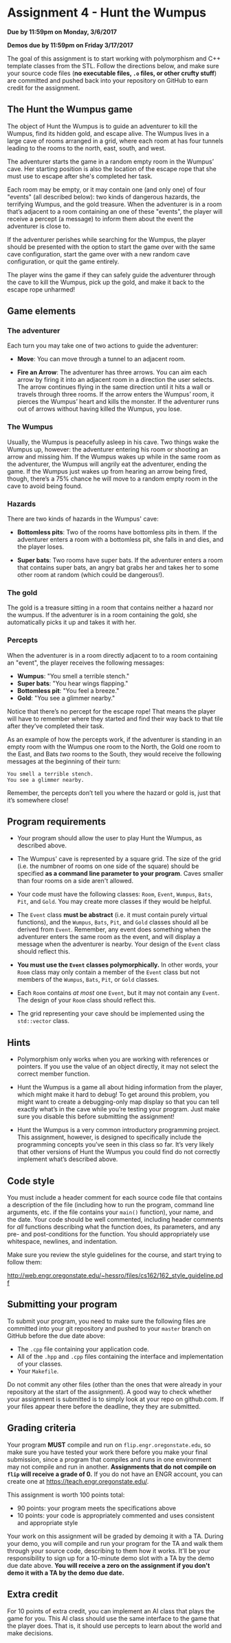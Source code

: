 # Assignment 4 - Hunt the Wumpus
**Due by 11:59pm on Monday, 3/6/2017**

**Demos due by 11:59pm on Friday 3/17/2017**

The goal of this assignment is to start working with polymorphism and C++ template classes from the STL.  Follow the directions below, and make sure your source code files (**no executable files, `.o` files, or other crufty stuff**) are committed and pushed back into your repository on GitHub to earn credit for the assignment.

## The Hunt the Wumpus game

The object of Hunt the Wumpus is to guide an adventurer to kill the Wumpus, find its hidden gold, and escape alive. The Wumpus lives in a large cave of rooms arranged in a grid, where each room at has four tunnels leading to the rooms to the north, east, south, and west.

The adventurer starts the game in a random empty room in the Wumpus’ cave. Her starting position is also the location of the escape rope that she must use to escape after she's completed her task.

Each room may be empty, or it may contain one (and only one) of four "events" (all described below): two kinds of dangerous hazards, the terrifying Wumpus, and the gold treasure. When the adventurer is in a room that’s adjacent to a room containing an one of these "events", the player will receive a percept (a message) to inform them about the event the adventurer is close to.

If the adventurer perishes while searching for the Wumpus, the player should be presented with the option to start the game over with the same cave configuration, start the game over with a new random cave configuration, or quit the game entirely.

The player wins the game if they can safely guide the adventurer through the cave to kill the Wumpus, pick up the gold, and make it back to the escape rope unharmed!

## Game elements

### The adventurer

Each turn you may take one of two actions to guide the adventurer:

  * **Move**: You can move through a tunnel to an adjacent room.

  * **Fire an Arrow**: The adventurer has three arrows. You can aim each arrow by firing it into an adjacent room in a direction the user selects. The arrow continues flying in the same direction until it hits a wall or travels through three rooms. If the arrow enters the Wumpus’ room, it pierces the Wumpus’ heart and kills the monster. If the adventurer runs out of arrows without having killed the Wumpus, you lose.

### The Wumpus

Usually, the Wumpus is peacefully asleep in his cave. Two things wake the Wumpus up, however: the adventurer entering his room or shooting an arrow and missing him. If the Wumpus wakes up while in the same room as the adventurer, the Wumpus will angrily eat the adventurer, ending the game. If the Wumpus just wakes up from hearing an arrow being fired, though, there’s a 75% chance he will move to a random empty room in the cave to avoid being found.

### Hazards

There are two kinds of hazards in the Wumpus' cave:

  * **Bottomless pits**: Two of the rooms have bottomless pits in them.  If the adventurer enters a room with a bottomless pit, she falls in and dies, and the player loses.

  * **Super bats**: Two rooms have super bats. If the adventurer enters a room that contains super bats, an angry bat grabs her and takes her to some other room at random (which could be dangerous!).

### The gold

The gold is a treasure sitting in a room that contains neither a hazard nor the wumpus. If the adventurer is in a room containing the gold, she automatically picks it up and takes it with her.

### Percepts

When the adventurer is in a room directly adjacent to to a room containing an "event", the player receives the following messages:

* **Wumpus**: "You smell a terrible stench."
* **Super bats**: "You hear wings flapping."
* **Bottomless pit**: "You feel a breeze."
* **Gold**: "You see a glimmer nearby."

Notice that there’s no percept for the escape rope! That means the player will have to remember where they started and find their way back to that tile after they’ve completed their task.

As an example of how the percepts work, if the adventurer is standing in an empty room with the Wumpus one room to the North, the Gold one room to the East, and Bats *two* rooms to the South, they would receive the following messages at the beginning of their turn:

```
You smell a terrible stench.
You see a glimmer nearby.
```

Remember, the percepts don’t tell you where the hazard or gold is, just that it’s somewhere close!

## Program requirements

* Your program should allow the user to play Hunt the Wumpus, as described above.

* The Wumpus' cave is represented by a square grid.  The size of the grid (i.e. the numbner of rooms on one side of the square) should be specified **as a command line parameter to your program**.  Caves smaller than four rooms on a side aren't allowed.

* Your code must have the following classes: `Room`, `Event`, `Wumpus`, `Bats`, `Pit`, and `Gold`.  You may create more classes if they would be helpful.

* The `Event` class **must be abstract** (i.e. it must contain purely virtual functions), and the `Wumpus`, `Bats`, `Pit`, and `Gold` classes should all be derived from `Event`.  Remember, any event does something when the adventurer enters the same room as the event, and will display a message when the adventurer is nearby. Your design of the `Event` class should reflect this.

* **You must use the `Event` classes polymorphically.**  In other words, your `Room` class may only contain a member of the `Event` class but not members of the `Wumpus`, `Bats`, `Pit`, or `Gold` classes.

* Each `Room` contains *at most* one `Event`, but it may not contain any `Event`.  The design of your `Room` class should reflect this.

* The grid representing your cave should be implemented using the `std::vector` class.

## Hints

* Polymorphism only works when you are working with references or pointers.  If you use the value of an object directly, it may not select the correct member function.

* Hunt the Wumpus is a game all about hiding information from the player, which might make it hard to debug! To get around this problem, you might want to create a debugging-only map display so that you can tell exactly what’s in the cave while you’re testing your program. Just make sure you disable this before submitting the assignment!

* Hunt the Wumpus is a very common introductory programming project. This assignment, however, is designed to specifically include the programming concepts you’ve seen in this class so far. It’s very likely that other versions of Hunt the Wumpus you could find do not correctly implement what’s described above.

## Code style

You must include a header comment for each source code file that contains a description of the file (including how to run the program, command line arguments, etc. if the file contains your `main()` function), your name, and the date.  Your code should be well commented, including header comments for *all* functions describing what the function does, its parameters, and any pre- and post-conditions for the function.  You should appropriately use whitespace, newlines, and indentation.

Make sure you review the style guidelines for the course, and start trying to follow them:

http://web.engr.oregonstate.edu/~hessro/files/cs162/162_style_guideline.pdf

## Submitting your program

To submit your program, you need to make sure the following files are committed into your git repository and pushed to your `master` branch on GitHub before the due date above:
  * The `.cpp` file containing your application code.
  * All of the `.hpp` and `.cpp` files containing the interface and implementation of your classes.
  * Your `Makefile`.

Do not commit any other files (other than the ones that were already in your repository at the start of the assignment).  A good way to check whether your assignment is submitted is to simply look at your repo on github.com.  If your files appear there before the deadline, they they are submitted.

## Grading criteria

Your program **MUST** compile and run on `flip.engr.oregonstate.edu`, so make sure you have tested your work there before you make your final submission, since a program that compiles and runs in one environment may not compile and run in another.  **Assignments that do not compile on `flip` will receive a grade of 0.**  If you do not have an ENGR account, you can create one at https://teach.engr.oregonstate.edu/.

This assignment is worth 100 points total:
  * 90 points: your program meets the specifications above
  * 10 points: your code is appropriately commented and uses consistent and appropriate style

Your work on this assignment will be graded by demoing it with a TA.  During your demo, you will compile and run your program for the TA and walk them through your source code, describing to them how it works.  It'll be your responsibility to sign up for a 10-minute demo slot with a TA by the demo due date above.  **You will receive a zero on the assignment if you don't demo it with a TA by the demo due date.**

## Extra credit

For 10 points of extra credit, you can implement an AI class that plays the game for you.  This AI class should use the same interface to the game that the player does.  That is, it should use percepts to learn about the world and make decisions.
